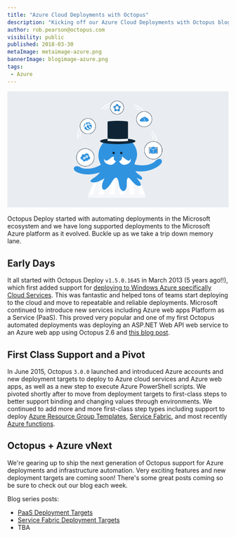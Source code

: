 ```yaml
---
title: "Azure Cloud Deployments with Octopus"
description: "Kicking off our Azure Cloud Deployments with Octopus blog series looking at the breadth of options currently available."
author: rob.pearson@octopus.com
visibility: public
published: 2018-03-30
metaImage: metaimage-azure.png
bannerImage: blogimage-azure.png
tags:
 - Azure
---
```


![Octopus Juggling Azure Balls](blogimage-azure.png)

Octopus Deploy started with automating deployments in the Microsoft ecosystem and we have long supported deployments to the Microsoft Azure platform as it evolved. Buckle up as we take a trip down memory lane.

## Early Days

It all started with Octopus Deploy `v1.5.0.1645` in March 2013 (5 years ago!!), which first added support for [deploying to Windows Azure specifically Cloud Services](https://octopus.com/blog/octopus-1.5-azure-ftp-scriptcs). This was fantastic and helped tons of teams start deploying to the cloud and move to repeatable and reliable deployments. Microsoft continued to introduce new services including Azure web apps Platform as a Service (PaaS). This proved very popular and one of my first Octopus automated deployments was deploying an ASP.NET Web API web service to an Azure web app using Octopus 2.6 and [this blog post](https://octopus.com/blog/deploy-aspnet-applications-to-azure-websites).

## First Class Support and a Pivot

In June 2015, Octopus `3.0.0` launched and introduced Azure accounts and new deployment targets to deploy to Azure cloud services and Azure web apps, as well as a new step to execute Azure PowerShell scripts. We pivoted shortly after to move from deployment targets to first-class steps to better support binding and changing values through environments. We continued to add more and more first-class step types including support to deploy [Azure Resource Group Templates](https://octopus.com/blog/octopus-deploy-3.3), [Service Fabric](https://octopus.com/blog/octopus-release-3-13), and most recently [Azure functions](https://octopus.com/blog/azure-functions).

## Octopus + Azure vNext

We're gearing up to ship the next generation of Octopus support for Azure deployments and infrastructure automation. Very exciting features and new deployment targets are coming soon!  There's some great posts coming so be sure to check out our blog each week.

Blog series posts:

* [PaaS Deployment Targets](/blog/2018-04/paas-targets/index.md)
* [Service Fabric Deployment Targets](/blog/2018-05/service-fabric-cluster-targets/index.md)
* TBA
